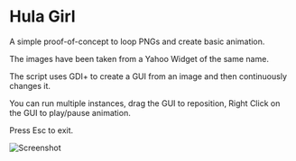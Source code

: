 # Hula Girl

A simple proof-of-concept to loop PNGs and create basic animation.

The images have been taken from a Yahoo Widget of the same name.

The script uses GDI+ to create a GUI from an image and then continuously changes it.

You can run multiple instances, drag the GUI to reposition, Right Click on the GUI to play/pause animation.

Press Esc to exit.

![Screenshot](/Screenshots/Shot.jpg)
